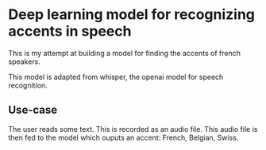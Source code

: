 # Deep learning model for recognizing accents in speech

This is my attempt at building a model for finding the accents of french
speakers.

This model is adapted from whisper, the openai model for speech recognition.

## Use-case

The user reads some text. This is recorded as an audio file. This audio file is
then fed to the model which ouputs an accent: French, Belgian, Swiss.
